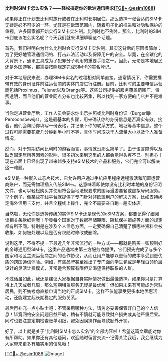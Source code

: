 **比利时SIM卡怎么实名？——轻松搞定你的欧洲通讯需求[[TG💪+ @esim1088](https://t.me/s/esim1088)]**

如果你正在计划去比利时旅行或者在比利时长期居住，那么选择一张合适的SIM卡无疑是必不可少的一环。尤其是在欧盟范围内，随着电子化的推进和对隐私保护的重视，许多国家都开始实行SIM卡实名制。比利时也不例外。那么，比利时的SIM卡到底该怎么实名呢？今天我们就来详细聊聊这个话题。

首先，我们得明白为什么比利时会实行SIM卡实名制。其实这背后的原因很简单：为了更好地管理通信网络、打击非法活动以及保障用户的安全。毕竟，在全球化的大背景下，通讯工具成为了犯罪分子利用的重要手段之一。因此，无论是本地居民还是外国游客，都需要按照规定完成SIM卡的实名登记。

对于本地居民来说，办理SIM卡实名的过程相对简单直接。通常情况下，你需要携带有效的身份证件前往运营商的实体门店进行注册。目前，比利时的主要电信运营商包括Proximus、Telenet以及Orange等。这些公司提供的服务覆盖范围广、资费透明，而且他们的营业网点分布也比较密集，所以找到一家方便的门店并不是难事。

当你走进营业厅后，工作人员会要求你出示护照或比利时身份证（Burgerlijk Persoonsbewijs）。这是最基本的步骤，用来确认你的身份信息是否真实有效。接着，他们会帮助你填写一份表格，并记录下你的联系方式、地址等基本信息。整个过程可能需要花费几分钟到半小时不等，具体时间取决于人流量大小以及个人准备情况。

然而，对于短期访问比利时的游客而言，事情就没那么简单了。由于语言障碍以及缺乏固定居所等因素的影响，很多初次来到这里的人都会觉得头疼不已。别担心！现在市面上已经出现了越来越多支持eSIM技术的产品和服务，它们完全可以解决这一难题。

eSIM是一种嵌入式芯片技术，它允许用户通过手机应用程序远程激活和配置运营商账户，而无需物理插入传统SIM卡。这意味着即使你没有比利时本地的身份证明文件，也可以轻松购买并使用符合当地法规要求的国际漫游套餐或虚拟号码服务。举个例子，像某些在线平台就提供了专门针对非欧盟用户的解决方案，比如支持绑定海外信用卡支付，并且全程线上操作，完全不需要亲自跑一趟实体店。

当然啦，无论你是选择传统的实体SIM卡还是现代的eSIM方案，都要记得仔细阅读相关条款细则哦！毕竟每个国家对于数据存储期限、隐私保护措施等方面的规定都有所不同。特别是在涉及个人信息方面，一定要确保自己清楚了解哪些资料会被收集、如何被处理以及是否有权随时修改或删除。

说到这里，不得不提一下最近几年非常流行的一种方式——那就是购买一张预制好的全球通用型SIM卡。这类产品通常由第三方服务商提供，它们预先完成了与多个国家和地区主流运营商之间的合作协议，从而让用户能够以更低的成本享受到更优质的跨国通信体验。例如，有些品牌甚至推出了专门面向学生党或是年轻白领阶层设计的灵活计费模式，非常适合预算有限但又渴望保持联系的人群。

不过话虽如此，我还是建议大家根据自身实际情况做出最佳选择。如果你只是打算待上几天或者几周，那么短期租赁服务无疑是最优解；但如果未来有可能成为常驻居民，则不妨考虑直接申请当地的正规SIM卡，这样不仅能享受更多本地优惠活动，还能建立起长期稳定的服务关系。

最后再补充一点小贴士吧：不管采用哪种方法，请务必妥善保管好自己的个人信息！毕竟网络安全问题日益严峻，稍有不慎就可能导致财产损失或其他严重后果。同时也要注意定期检查账单明细，避免因误操作而导致额外开销。

好了，以上就是关于“比利时SIM卡怎么实名”的全部内容啦！希望这篇文章能对你有所帮助。如果你还有其他疑问，欢迎随时留言交流～记得关注我哦，我会继续为大家带来更多有趣实用的信息哦！

[[TG💪+ @esim1088](https://t.me/s/esim1088) ![Image](https://i.postimg.cc/4NQfJmqS/Snipaste-2025-05-13-00-14-12.png)]